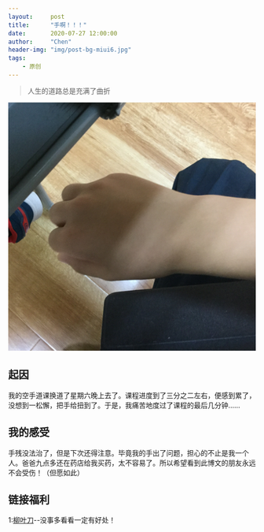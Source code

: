 ```yaml
---
layout:     post
title:      "手啊！！！"
date:       2020-07-27 12:00:00
author:     "Chen"
header-img: "img/post-bg-miui6.jpg"
tags:
    - 原创
---
```


> 人生的道路总是充满了曲折

![arm](/img/hand.JPG)

## 起因
我的空手道课换道了星期六晚上去了。课程进度到了三分之二左右，便感到累了，没想到一松懈，把手给扭到了。于是，我痛苦地度过了课程的最后几分钟……

## 我的感受
手残没法治了，但是下次还得注意。毕竟我的手出了问题，担心的不止是我一个人。爸爸九点多还在药店给我买药，太不容易了。所以希望看到此博文的朋友永远不会受伤！（但愿如此）

## 链接福利
1:[柳叶刀](https://www.thelancet.com)--没事多看看一定有好处！
